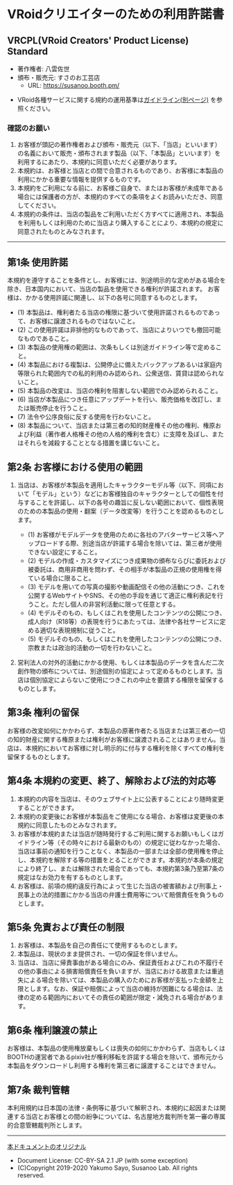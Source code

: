 <!--
このドキュメントは、本レポジトリの作者である八雲佐世が作成したものです。

UVL-AU-DU-PCU-CCU-SEU-VEU-Remarksを参考に、VRoidにかかる商品の頒布形態に即して整理ならびに欠点を補完した
著作物の利用にかかる定形約款です。
UVLについての情報は http://uv-license.com/ を参考にしてください。

本定形約款の内容を、VRCPL(VRoid Creators' Product License) Standatd と定め、必要に応じて派生ライセンスを策定予定です。

当ドキュメントはCreative Commons BY-SA 2.1-JPが適用されます。
https://creativecommons.org/licenses/by-sa/2.1/jp/legalcode

本定形約款の全部に賛同いただけるクリエイター様は、著作者名・頒布・販売元・URLなどを自身のURLに差し替えたうえで、ご自身の著作物のライセンスとして利用することができます。

また、クリエイター様各位は、本定形約款を参照・改変して独自の定形約款を作成することができますが、VRCPLもしくはこれと混同する恐れのある名称を用いてはいけません。

また、英語版を随時展開予定です。

【参考文献】
・田中豊「法律文書の作成と基本」（日本評論社）
・佐伯仁志、宇賀克也「ポケット六法　令和２年版」（有斐閣）

-->

# VRoidクリエイターのための利用許諾書
## VRCPL(VRoid Creators' Product License) Standard

<!-- ここは書き換えてOKです -->
- 著作権者: 八雲佐世 <!-- あなたの名前 -->
- 頒布・販売元: すさのお工芸店 <!-- あなたのお店 -->
  -  URL: https://susanoo.booth.pm/ <!-- 同 -->
<!-- 利用規約の他に独自の運用基準を定める場合、各自用意してください -->
- VRoid各種サービスに関する規約の運用基準は[ガイドライン(別ページ)](https://github.com/yakumo-proj/VRCPL/blob/master/vroid-guidelines-ja.md) を参照ください。

### 確認のお願い
1. お客様が頭記の著作権者および頒布・販売元（以下、「当店」といいます）の名義において販売・頒布されます製品（以下、「本製品」といいます）を利用するにあたり、本規約に同意いただく必要があります。
2. 本規約は、お客様と当店との間で合意されるものであり、お客様に本製品の利用にかかる重要な情報を提供するものです。
3. 本規約をご利用になる前に、お客様ご自身で、またはお客様が未成年である場合には保護者の方が、本規約のすべての条項をよくお読みいただき、同意してください。
4. 本規約の条件は、当店の製品をご利用いただく方すべてに適用され、本製品を利用もしくは利用のために当店より購入することにより、本規約の規定に同意されたものとみなされます。
-----

## 第1条 使用許諾
本規約を遵守することを条件とし、お客様には、別途明示的な定めがある場合を除き、日本国内において、当店の製品を使用できる権利が許諾されます。
お客様は、かかる使用許諾に関連し、以下の各号に同意するものとします。

  - (1) 本製品は、権利者たる当店の権限に基づいて使用許諾されるものであって、お客様に譲渡されるものではないこと。
  - (2) この使用許諾は非排他的なものであって、当店によりいつでも撤回可能なものであること。
  - (3) 本製品の使用権の範囲は、次条もしくは別途ガイドライン等で定めること。 
  - (4) 本製品における複製は、公開停止に備えたバックアップあるいは家庭内等限られた範囲内での私的利用のみ認められ、公衆送信、賃貸は認められないこと。
  - (5) 本製品の改変は、当店の権利を阻害しない範囲でのみ認められること。
  - (6) 当店が本製品につき任意にアップデートを行い、販売価格を改訂し、または販売停止を行うこと。
  - (7) 法令や公序良俗に反する使用を行わないこと。
  - (8) 本製品について、当店または第三者の知的財産権その他の権利、権原および利益（著作者人格権その他の人格的権利を含む）に支障を及ぼし、またはそれらを減殺することとなる措置を講じないこと。

## 第2条 お客様における使用の範囲
1. 当店は、お客様が本製品を適用したキャラクターモデル等（以下、同項において「モデル」という）などにお客様独自のキャラクターとしての個性を付与することを許諾し、以下の各号の趣旨に反しない範囲において、個性表現のための本製品の使用・翻案（データ改変等）を行うことを認めるものとします。

    - (1) お客様がモデルデータを使用のために各社のアバターサービス等へアップロードする際、別途当店が許諾する場合を除いては、第三者が使用できない設定にすること。
    - (2) モデルの作成・カスタマイズにつき成果物の頒布ならびに委託および被委託は、商用非商用を問わず、その相手が本製品の正規の使用権を得ている場合に限ること。
    - (3) モデルを用いての写真の撮影や動画配信その他の活動につき、これを公開するWebサイトやSNS、その他の手段を通じて適正に権利表記を行うこと。ただし個人の非営利活動に限って任意とする。
    - (4) モデルそのもの、もしくはこれを使用したコンテンツの公開につき、成人向け（R18等）の表現を行うにあたっては、法律や各社サービスに定める適切な表現規制に従うこと。
    - (5) モデルそのもの、もしくはこれを使用したコンテンツの公開につき、宗教または政治的活動の一切を行わないこと。  
    
2. 営利法人の対外的活動にかかる使用、もしくは本製品のデータを含んだ二次創作物の頒布については、別途個別の協定によって定めるものとします。当店は個別協定によらないご使用につきこれの中止を要請する権限を留保するものとします。

## 第3条 権利の留保
お客様の改変如何にかかわらず、本製品の原著作者たる当店または第三者の一切の知的財産に関する権原または権利がお客様に譲渡されることはありません。当店は、本規約においてお客様に対し明示的に付与する権利を除くすべての権利を留保するものとします。

## 第4条 本規約の変更、終了、解除および法的対応等
1. 本規約の内容を当店は、そのウェブサイト上に公表することにより随時変更することができます。
2. 本規約の変更後にお客様が本製品をご使用になる場合、お客様は変更後の本規約に同意したものとみなされます。
3. お客様が本規約または当店が随時発行するご利用に関するお願いもしくはガイドライン等（その時々における最新のもの）の規定に従わなかった場合、当店は事前の通知を行うことなく、本製品の一部または全部の使用権を停止し、本規約を解除する等の措置をとることができます。本規約が本条の規定により終了し、または解除された場合であっても、本規約第3条乃至第7条の規定はなお効力を有するものとします。
4. お客様は、前項の規約違反行為によって生じた当店の被害額および刑事上・民事上の法的措置にかかる当店の弁護士費用等について賠償責任を負うものとします。

## 第5条 免責および責任の制限
1. お客様は、本製品を自己の責任にて使用するものとします。
2. 本製品は、現状のまま提供され、一切の保証を伴いません。
3. 当店は、当店に帰責事由がある場合にのみ、保証責任およびこれの不履行その他の事由による損害賠償責任を負いますが、当店における故意または重過失による場合を除いては、本製品の購入のためにお客様が支払った金額を上限とします。なお、保証や賠償によって当店の維持が困難になる場合は、法律の定める範囲内においてその責任の範囲が限定・減免される場合があります。

## 第6条 権利譲渡の禁止
お客様は、本製品の使用権放棄もしくは喪失の如何にかかわらず、当店もしくはBOOTHの運営者であるpixiv社が権利移転を許諾する場合を除いて、頒布元から本製品をダウンロードし利用する権利を第三者に譲渡することはできません。

## 第7条 裁判管轄
本利用規約は日本国の法律・条例等に基づいて解釈され、本規約に起因または関連する当店とお客様との間の紛争については、名古屋地方裁判所<!-- あなたの土地管轄の地方裁判所 -->を第一審の専属的合意管轄裁判所とします。

-----
[本ドキュメントのオリジナル](https://github.com/yakumo-proj/VRCPL/blob/master/standard-ja.md)

- Document License: CC-BY-SA 2.1 JP (with some exception)
 - (C)Copyright 2019-2020 Yakumo Sayo, Susanoo Lab. All rights reserved.
